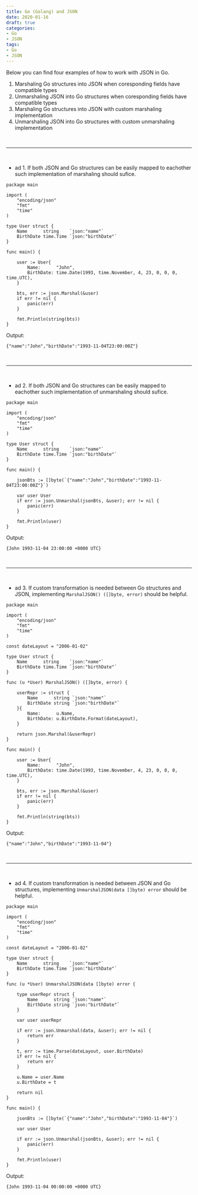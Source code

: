 ```yaml
---
title: Go (Golang) and JSON   
date: 2020-01-16
draft: true
categories:
- Go
- JSON
tags:
- Go
- JSON
---
```


Below you can find four examples of how to work with JSON in Go.

1. Marshaling Go structures into JSON when coresponding fields have compatible types 
2. Unmarshaling JSON into Go structures when coresponding fields have compatible types
3. Marshaling Go structures into JSON with custom marshaling implementation 
4. Unmarshaling JSON into Go structures with custom unmarshaling implementation 

<br/>

---  

<br/>

- ad 1. If both JSON and Go structures can be easily mapped to eachother such implementation of marshaling should sufice. 

```
package main

import (
	"encoding/json"
	"fmt"
	"time"
)

type User struct {
	Name      string    `json:"name"`
	BirthDate time.Time `json:"birthDate"`
}

func main() {

	user := User{
		Name:      "John",
		BirthDate: time.Date(1993, time.November, 4, 23, 0, 0, 0, time.UTC),
	}

	bts, err := json.Marshal(&user)
	if err != nil {
		panic(err)
	}

	fmt.Println(string(bts))
}
```

Output:
```
{"name":"John","birthDate":"1993-11-04T23:00:00Z"}
```

<br/>

---  

<br/>

- ad 2. If both JSON and Go structures can be easily mapped to eachother such implementation of unmarshaling should sufice. 

```
package main

import (
	"encoding/json"
	"fmt"
	"time"
)

type User struct {
	Name      string    `json:"name"`
	BirthDate time.Time `json:"birthDate"`
}

func main() {

	jsonBts := []byte(`{"name":"John","birthDate":"1993-11-04T23:00:00Z"}`)

	var user User
	if err := json.Unmarshal(jsonBts, &user); err != nil {
		panic(err)
	}

	fmt.Println(user)
}
```

Output: 
```
{John 1993-11-04 23:00:00 +0000 UTC}
```

<br/>

---  

<br/>

- ad 3. If custom transformation is needed between Go structures and JSON, implementing `MarshalJSON() ([]byte, error)` should be helpful. 

```
package main

import (
	"encoding/json"
	"fmt"
	"time"
)

const dateLayout = "2006-01-02"

type User struct {
	Name      string    `json:"name"`
	BirthDate time.Time `json:"birthDate"`
}

func (u *User) MarshalJSON() ([]byte, error) {

	userRepr := struct {
		Name      string `json:"name"`
		BirthDate string `json:"birthDate"`
	}{
		Name:      u.Name,
		BirthDate: u.BirthDate.Format(dateLayout),
	}

	return json.Marshal(&userRepr)
}

func main() {

	user := User{
		Name:      "John",
		BirthDate: time.Date(1993, time.November, 4, 23, 0, 0, 0, time.UTC),
	}

	bts, err := json.Marshal(&user)
	if err != nil {
		panic(err)
	}

	fmt.Println(string(bts))
}
```

Output:
```
{"name":"John","birthDate":"1993-11-04"}
```

<br/>

---  

<br/>

- ad 4. If custom transformation is needed between JSON and Go structures, implementing `UnmarshalJSON(data []byte) error` should be helpful. 

```
package main

import (
	"encoding/json"
	"fmt"
	"time"
)

const dateLayout = "2006-01-02"

type User struct {
	Name      string    `json:"name"`
	BirthDate time.Time `json:"birthDate"`
}

func (u *User) UnmarshalJSON(data []byte) error {

	type userRepr struct {
		Name      string `json:"name"`
		BirthDate string `json:"birthDate"`
	}

	var user userRepr

	if err := json.Unmarshal(data, &user); err != nil {
		return err
	}

	t, err := time.Parse(dateLayout, user.BirthDate)
	if err != nil {
		return err
	}

	u.Name = user.Name
	u.BirthDate = t

	return nil
}

func main() {

	jsonBts := []byte(`{"name":"John","birthDate":"1993-11-04"}`)

	var user User

	if err := json.Unmarshal(jsonBts, &user); err != nil {
		panic(err)
	}

	fmt.Println(user)
}
```

Output:
```
{John 1993-11-04 00:00:00 +0000 UTC}
```